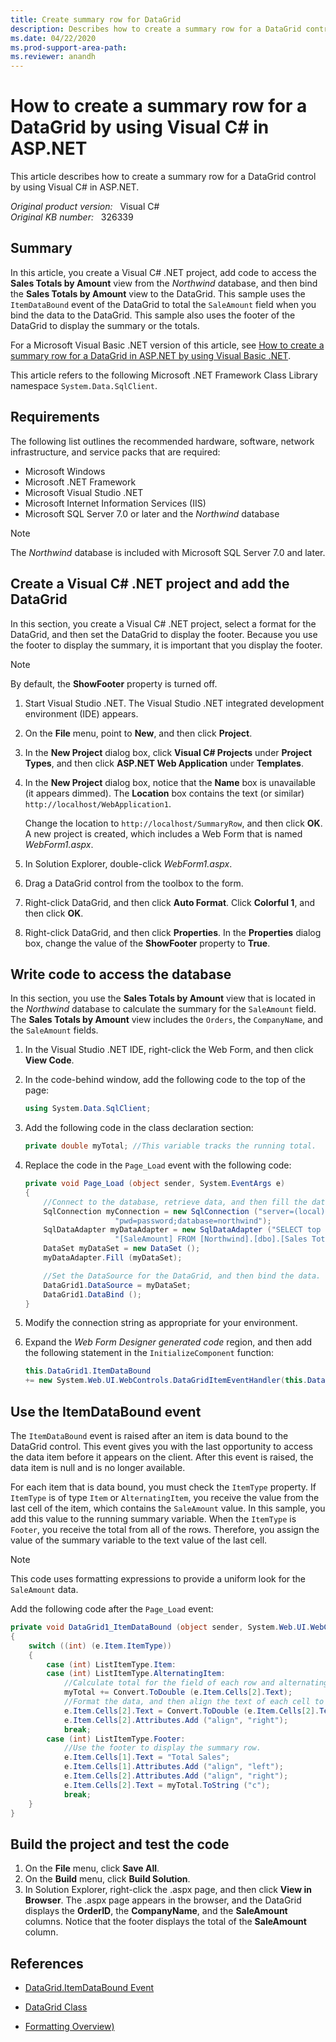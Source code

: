 ```yaml
---
title: Create summary row for DataGrid
description: Describes how to create a summary row for a DataGrid control in ASP.NET by using Visual C#.
ms.date: 04/22/2020
ms.prod-support-area-path:
ms.reviewer: anandh
---
```

# How to create a summary row for a DataGrid by using Visual C# in ASP.NET

This article describes how to create a summary row for a DataGrid control by using Visual C# in ASP.NET.

_Original product version:_ &nbsp; Visual C#  
_Original KB number:_ &nbsp; 326339

## Summary

In this article, you create a Visual C# .NET project, add code to access the **Sales Totals by Amount** view from the *Northwind* database, and then bind the **Sales Totals by Amount** view to the DataGrid. This sample uses the `ItemDataBound` event of the DataGrid to total the `SaleAmount` field when you bind the data to the DataGrid. This sample also uses the footer of the DataGrid to display the summary or the totals.

For a Microsoft Visual Basic .NET version of this article, see [How to create a summary row for a DataGrid in ASP.NET by using Visual Basic .NET](https://support.microsoft.com/help/313154).

This article refers to the following Microsoft .NET Framework Class Library namespace `System.Data.SqlClient`.

## Requirements

The following list outlines the recommended hardware, software, network infrastructure, and service packs that are required:

- Microsoft Windows
- Microsoft .NET Framework
- Microsoft Visual Studio .NET
- Microsoft Internet Information Services (IIS)
- Microsoft SQL Server 7.0 or later and the *Northwind* database

> [!NOTE]
> The *Northwind* database is included with Microsoft SQL Server 7.0 and later.

## Create a Visual C# .NET project and add the DataGrid

In this section, you create a Visual C# .NET project, select a format for the DataGrid, and then set the DataGrid to display the footer. Because you use the footer to display the summary, it is important that you display the footer.

> [!NOTE]
> By default, the **ShowFooter** property is turned off.

1. Start Visual Studio .NET. The Visual Studio .NET integrated development environment (IDE) appears.
2. On the **File** menu, point to **New**, and then click **Project**.
3. In the **New Project** dialog box, click **Visual C# Projects** under **Project Types**, and then click **ASP.NET Web Application** under **Templates**.

4. In the **New Project** dialog box, notice that the **Name** box is unavailable (it appears dimmed). The **Location** box contains the text (or similar) `http://localhost/WebApplication1`.

   Change the location to `http://localhost/SummaryRow`, and then click **OK**. A new project is created, which includes a Web Form that is named *WebForm1.aspx*.

5. In Solution Explorer, double-click *WebForm1.aspx*.
6. Drag a DataGrid control from the toolbox to the form.
7. Right-click DataGrid, and then click **Auto Format**. Click **Colorful 1**, and then click **OK**.
8. Right-click DataGrid, and then click **Properties**. In the **Properties** dialog box, change the value of the **ShowFooter** property to **True**.

## Write code to access the database

In this section, you use the **Sales Totals by Amount** view that is located in the *Northwind* database to calculate the summary for the `SaleAmount` field. The **Sales Totals by Amount** view includes the `Orders`, the `CompanyName`, and the `SaleAmount` fields.

1. In the Visual Studio .NET IDE, right-click the Web Form, and then click **View Code**.
2. In the code-behind window, add the following code to the top of the page:

    ```cs
    using System.Data.SqlClient;
    ```

3. Add the following code in the class declaration section:

    ```cs
    private double myTotal; //This variable tracks the running total.
    ```

4. Replace the code in the `Page_Load` event with the following code:

    ```cs
    private void Page_Load (object sender, System.EventArgs e)
    {
        //Connect to the database, retrieve data, and then fill the data in the DataSet.
        SqlConnection myConnection = new SqlConnection ("server=(local);uid=sa;" +
                        "pwd=password;database=northwind");
        SqlDataAdapter myDataAdapter = new SqlDataAdapter ("SELECT top 15 [OrderID], [CompanyName], " +
                        "[SaleAmount] FROM [Northwind].[dbo].[Sales Totals by Amount]", myConnection);
        DataSet myDataSet = new DataSet ();
        myDataAdapter.Fill (myDataSet);

        //Set the DataSource for the DataGrid, and then bind the data.
        DataGrid1.DataSource = myDataSet;
        DataGrid1.DataBind ();
    }
    ```

5. Modify the connection string as appropriate for your environment.
6. Expand the *Web Form Designer generated code* region, and then add the following statement in the `InitializeComponent` function:

    ```cs
    this.DataGrid1.ItemDataBound
    += new System.Web.UI.WebControls.DataGridItemEventHandler(this.DataGrid1_ItemDataBound);
    ```

## Use the ItemDataBound event

The `ItemDataBound` event is raised after an item is data bound to the DataGrid control. This event gives you with the last opportunity to access the data item before it appears on the client. After this event is raised, the data item is null and is no longer available.

For each item that is data bound, you must check the `ItemType` property. If `ItemType` is of type `Item` or `AlternatingItem`, you receive the value from the last cell of the item, which contains the `SaleAmount` value. In this sample, you add this value to the running summary variable. When the `ItemType` is `Footer`, you receive the total from all of the rows. Therefore, you assign the value of the summary variable to the text value of the last cell.

> [!NOTE]
> This code uses formatting expressions to provide a uniform look for the `SaleAmount` data.

Add the following code after the `Page_Load` event:

```cs
private void DataGrid1_ItemDataBound (object sender, System.Web.UI.WebControls.DataGridItemEventArgs e)
{
    switch ((int) (e.Item.ItemType))
    {
        case (int) ListItemType.Item:
        case (int) ListItemType.AlternatingItem:
            //Calculate total for the field of each row and alternating row.
            myTotal += Convert.ToDouble (e.Item.Cells[2].Text);
            //Format the data, and then align the text of each cell to the right.
            e.Item.Cells[2].Text = Convert.ToDouble (e.Item.Cells[2].Text).ToString ("##,##0.00");
            e.Item.Cells[2].Attributes.Add ("align", "right");
            break;
        case (int) ListItemType.Footer:
            //Use the footer to display the summary row.
            e.Item.Cells[1].Text = "Total Sales";
            e.Item.Cells[1].Attributes.Add ("align", "left");
            e.Item.Cells[2].Attributes.Add ("align", "right");
            e.Item.Cells[2].Text = myTotal.ToString ("c");
            break;
    }
}
```

## Build the project and test the code

1. On the **File** menu, click **Save All**.
2. On the **Build** menu, click **Build Solution**.
3. In Solution Explorer, right-click the .aspx page, and then click **View in Browser**. The .aspx page appears in the browser, and the DataGrid displays the **OrderID**, the **CompanyName**, and the **SaleAmount** columns. Notice that the footer displays the total of the **SaleAmount** column.

## References

- [DataGrid.ItemDataBound Event](/dotnet/api/system.web.ui.webcontrols.datagrid.itemdatabound)

- [DataGrid Class](/dotnet/api/system.web.ui.webcontrols.datagrid)

- [Formatting Overview)](/previous-versions/dotnet/netframework-1.1/26etazsy(v=vs.71))
